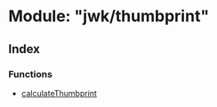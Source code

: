 # Module: "jwk/thumbprint"

## Index

### Functions

* [calculateThumbprint](../functions/_jwk_thumbprint_.calculatethumbprint.md)

